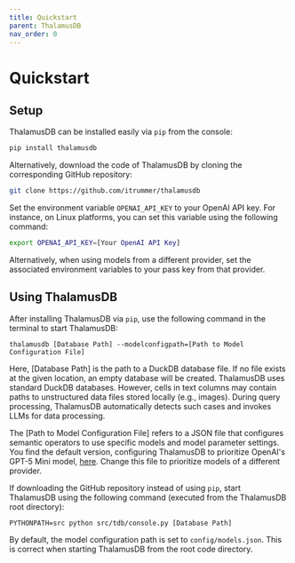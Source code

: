 ```yaml
---
title: Quickstart
parent: ThalamusDB
nav_order: 0
---
```

# Quickstart

## Setup

ThalamusDB can be installed easily via `pip` from the console:

```bash
pip install thalamusdb
```

Alternatively, download the code of ThalamusDB by cloning the corresponding GitHub repository:

```bash
git clone https://github.com/itrummer/thalamusdb
```

Set the environment variable `OPENAI_API_KEY` to your OpenAI API key. For instance, on Linux platforms, you can set this variable using the following command:

```bash
export OPENAI_API_KEY=[Your OpenAI API Key]
```

Alternatively, when using models from a different provider, set the associated environment variables to your pass key from that provider.

## Using ThalamusDB

After installing ThalamusDB via `pip`, use the following command in the terminal to start ThalamusDB:

```
thalamusdb [Database Path] --modelconfigpath=[Path to Model Configuration File]
```

Here, [Database Path] is the path to a DuckDB database file. If no file exists at the given location, an empty database will be created. ThalamusDB uses standard DuckDB databases. However, cells in text columns may contain paths to unstructured data files stored locally (e.g., images). During query processing, ThalamusDB automatically detects such cases and invokes LLMs for data processing.

The [Path to Model Configuration File] refers to a JSON file that configures semantic operators to use specific models and model parameter settings. You find the default version, configuring ThalamusDB to prioritize OpenAI's GPT-5 Mini model, [here](https://github.com/itrummer/thalamusdb/blob/main/config/models.json). Change this file to prioritize models of a different provider.

If downloading the GitHub repository instead of using `pip`, start ThalamusDB using the following command (executed from the ThalamusDB root directory):

```
PYTHONPATH=src python src/tdb/console.py [Database Path]
```

By default, the model configuration path is set to `config/models.json`. This is correct when starting ThalamusDB from the root code directory.
